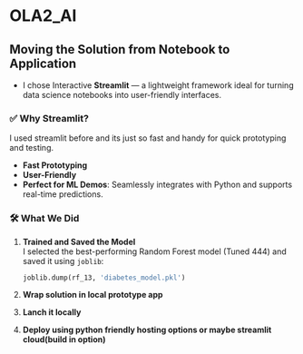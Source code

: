 # OLA2_AI

## Moving the Solution from Notebook to Application

- I chose Interactive **Streamlit** — a lightweight framework ideal for turning data science notebooks into user-friendly interfaces.


### ✅ Why Streamlit?
I used streamlit before and its just so fast and handy for quick prototyping and testing. 

- **Fast Prototyping**
- **User-Friendly**
- **Perfect for ML Demos**: Seamlessly integrates with Python and supports real-time predictions.

### 🛠️ What We Did

1. **Trained and Saved the Model**  
   I selected the best-performing Random Forest model (Tuned 444) and saved it using `joblib`:

   ```python
   joblib.dump(rf_13, 'diabetes_model.pkl')

2. **Wrap solution in local prototype app**

3. **Lanch it locally**

4. **Deploy using python friendly hosting options or maybe streamlit cloud(build in option)**